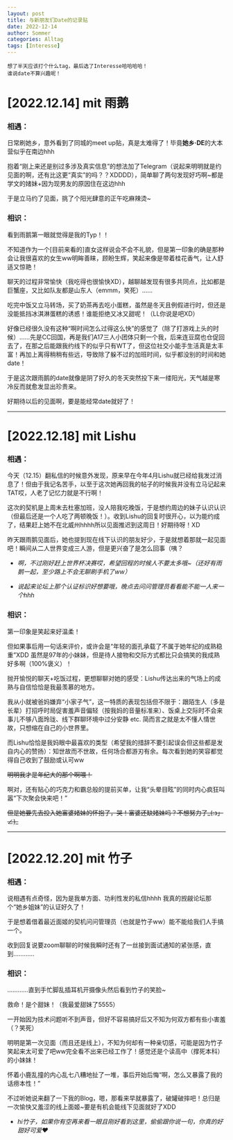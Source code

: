 ```yaml
---
layout: post
title: 与新朋友们Date的记录贴
date: 2022-12-14
author: Sommer
categories: Alltag
tags: [Interesse]
--- 
```


```
想了半天应该打个什么tag，最后选了Interesse哈哈哈哈！
谁说date不算兴趣呢！
```

# [2022.12.14] mit 雨鹅 

### 相遇：

日常刷她乡，意外看到了同城的meet up贴，真是太难得了！毕竟**她乡·DE**的大本营似乎在南边hhh

抱着“刚上来还是别过多涉及真实信息”的想法加了Telegram（说起来明明就是约见面的啊，还有比这更“真实”的吗？？XDDDD），简单聊了两句发现好巧啊~都是学文的媎妹+因为现男友的原因住在这边hhh

于是立马约了见面，挑了个阳光肆意的正午吃麻辣烫~

### 相识：

看到雨鹅第一眼就觉得是我的Typ！！

不知道作为一个[目前来看的]直女这样说会不会不礼貌，但是第一印象的确是那种会让我很喜欢的女生ww明眸善睐，顾盼生辉，笑起来像是带着桂花香气，让人舒适又惊艳！

聊天的过程非常愉快（我吃得也很愉快XD），越聊越发现有很多共同点，比如都是巨蟹座，又比如队友都是山东人（emmm，笑死）……

吃完中饭又立马转场，买了奶茶再去吃小蛋糕，虽然是冬天且例假进行时，但还是没能抵挡冰淇淋蛋糕的诱惑！谁能拒绝又冰又甜呢！（LL你说是吧XD）

好像已经很久没有这种“啊时间怎么过得这么快”的感觉了（除了打游戏上头的时候）……先是CC回国，再是我们A17三人小团体只剩一个我，后来连豆腐也仓促回去了，在那之后能跟我约线下的似乎只有WT了，但这位社交小能手生活真是太丰富！再加上离得稍稍有些远，导致除了躲不过的加班时间，似乎都没别的时间和她date！

于是这次跟雨鹅的date就像是阴了好久的冬天突然投下来一缕阳光，天气越是寒冷反而就愈发显出珍贵来。

好期待以后的见面啊，要是能经常date就好了！

---

# [2022.12.18] mit Lishu

### 相遇：

今天（12.15）翻私信的时候意外发现，原来早在今年4月Lishu就已经给我发过消息了！但由于我记名苦手，以至于这次她再回我的帖子的时候我并没有立马记起来TAT哎，人老了记忆力就是不行啊！

这次的契机是上周末去杜塞加班，没人陪我吃晚饭，于是想约周边的妹子认识认识（但最后还是一个人吃了两顿晚饭！）。收到Lishu的回复时很开心，以为能约成了，结果赶上她不在北威州hhhh所以见面推迟到这周日！好期待呀！XD

昨天跟雨鹅见面后，她也提到现在线下认识的朋友好少，于是就想着那就一起见面吧！瞬间从二人世界变成三人游，但是更兴奋了是怎么回事（咦？

- *啊，不过刚好赶上世界杯决赛哎，希望回程的时候人不要太多哦~（还好有雨鹅一起，至少路上不会无聊刷手机了ww）*

- *说起来论坛上那个认证标识好想要哦，晚点去问问管理员看看能不能一人来一个hhh*

### 相识：

第一印象是笑起来好温柔！

但如果事后用一句话来评价，或许会是“年轻的面孔承载了不属于她年纪的成熟稳重”XDD 虽然是97年的小妹妹，但是待人接物和交际方式都比只会搞笑的我成熟好多啊（100%褒义）！

抛开愉悦的聊天+吃饭过程，更想聊聊对她的感受：Lishu传达出来的气场上的成熟与自信恰恰是我最羡慕的地方。

我从小就被爸妈嫌弃“小家子气”，这一特质的表现包括但不限于：跟陌生人（多是长辈）打招呼时局促害羞声音偏轻（按我妈的音量标准来）、饭桌上交际时不会来事儿不够八面玲珑、线下群聊环境中过分安静 etc. 简而言之就是太不懂人情世故，只想缩在自己的小世界里。

而Lishu恰恰是我妈眼中最喜欢的类型（希望我的措辞不要引起误会但这些都是发自内心的赞扬）：知世故而不世故，任何场合都游刃有余。每次看到她的笑容都觉得自己收到了鼓励或认可ww

~~明明我才是年纪大的那个啊喂！~~

啊对，还有贴心的巧克力和霸总般的提前买单，让我“头晕目眩”的同时内心疯狂叫嚣“下次聚会快来吧！”

~~但是她要先去投入她富婆媎妹的怀抱了，哭！富婆还缺媎妹吗？不想努力了_(:з」∠)_~~

---

# [2022.12.20] mit 竹子

### 相遇：

说相遇有点奇怪，因为是我单方面、功利性发的私信hhhh 我真的觊觎论坛那个“她乡姐妹”的认证好久了！

于是想着借着最近面姬的契机问问管理员（也就是竹子ww）能不能给我们人手搞一个。

收到回复说要zoom聊聊的时候我瞬时还有了一丝接到面试通知的紧张感，直到…………

### 相识：

…………直到手忙脚乱插耳机开摄像头然后看到竹子的笑脸~

救命！是个甜妹！（我最爱甜妹了5555）

一开始因为技术问题听不到声音，但好不容易搞好后又不知为何双方都有些小害羞（？笑死）

明明是第一次见面（而且还是线上），不知为何却有一种亲切感，可能是因为竹子笑起来太可爱了吧ww完全看不出来已经工作了！感觉还是个读高中（撑死本科）的小妹妹！

怀着小鹿乱撞的内心乱七八糟地扯了一堆，事后开始后悔“啊，怎么又暴露了我的话痨本性！”

不过听她说来翻了一下我的Blog，嗯，那看来早就暴露了，破罐破摔吧！总归是一次愉快又羞涩的线上面姬~要是有机会能线下见面就好了XDD

 - *hi竹子，如果你有空再来看一眼且刚好看到这里，偷偷跟你说一句，你真的好甜好可爱❤*
